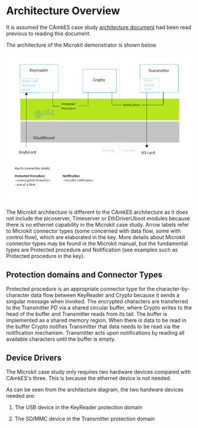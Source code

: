 # Architecture Overview

It is assumed the CAmkES case study [architecture document](../microkit_case_study_application/architecture.md) had been read previous to reading this document.

The architecture of the Microkit demonstrator is shown below.

![Demonstrator architecture](../microkit_case_study_application/figures/encrypter_arch.png)

The Microkit architecture is different to the CAmkES architecture as it does not include the picoserver, Timeserver or EthDriverUboot modules because there is no ethernet capability in the Microkit case study. Arrow labels refer to Microkit connector types (some concerned with data flow, some with control flow), which are elaborated in the key. More details about Microkit connector types may be found in the Microkit manual, but the fundamental types are Protected procedure and Notification (see examples such as Protected procedure in the key).

## Protection domains and Connector Types

Protected procedure is an appropriate connector type for the character-by-character data flow between KeyReader and Crypto because it sends a singular message when invoked. The encrypted characters are transferred to the Transmitter PD via a shared circular buffer, where Crypto writes to the head of the buffer and Transmitter reads from its tail. The buffer is implemented as a shared memory region. When there is data to be read in the buffer Crypto notifies Transmitter that data needs to be read via the notification mechanism. Transmitter acts upon notifications by reading all available characters until the buffer is empty.

## Device Drivers

The Microkit case study only requires two hardware devices compared with CAmkES's three. This is because the ethernet device is not needed. 

As can be seen from the architecture diagram, the two hardware devices needed are:

1. The USB device in the KeyReader protection domain

2. The SD/MMC device in the Transmitter protection domain
